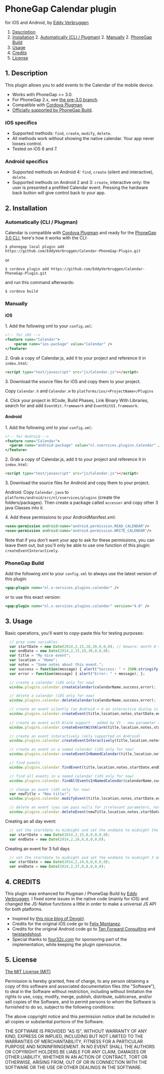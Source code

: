 # PhoneGap Calendar plugin 

for iOS and Android, by [Eddy Verbruggen](http://www.x-services.nl)

1. [Description](https://github.com/EddyVerbruggen/Calendar-PhoneGap-Plugin#1-description)
2. [Installation](https://github.com/EddyVerbruggen/Calendar-PhoneGap-Plugin#2-installation)
	2. [Automatically (CLI / Plugman)](https://github.com/EddyVerbruggen/Calendar-PhoneGap-Plugin#automatically-cli--plugman)
	2. [Manually](https://github.com/EddyVerbruggen/Calendar-PhoneGap-Plugin#manually)
	2. [PhoneGap Build](https://github.com/EddyVerbruggen/Calendar-PhoneGap-Plugin#phonegap-build)
3. [Usage](https://github.com/EddyVerbruggen/Calendar-PhoneGap-Plugin#3-usage)
4. [Credits](https://github.com/EddyVerbruggen/Calendar-PhoneGap-Plugin#4-credits)
5. [License](https://github.com/EddyVerbruggen/Calendar-PhoneGap-Plugin#5-license)

## 1. Description

This plugin allows you to add events to the Calendar of the mobile device.

* Works with PhoneGap >= 3.0.
* For PhoneGap 2.x, see [the pre-3.0 branch](https://github.com/EddyVerbruggen/Calendar-PhoneGap-Plugin/tree/pre-3.0).
* Compatible with [Cordova Plugman](https://github.com/apache/cordova-plugman).
* [Officially supported by PhoneGap Build](https://build.phonegap.com/plugins).

### iOS specifics
* Supported methods: `find`, `create`, `modify`, `delete`.
* All methods work without showing the native calendar. Your app never looses control.
* Tested on iOS 6 and 7.

### Android specifics
* Supported methods on Android 4: `find`, `create` (silent and interactive), `delete`.
* Supported methods on Android 2 and 3: `create`, interactive only: the user is presented a prefilled Calendar event. Pressing the hardware back button will give control back to your app.

## 2. Installation

### Automatically (CLI / Plugman)
Calendar is compatible with [Cordova Plugman](https://github.com/apache/cordova-plugman) and ready for the [PhoneGap 3.0 CLI](http://docs.phonegap.com/en/3.0.0/guide_cli_index.md.html#The%20Command-line%20Interface_add_features), here's how it works with the CLI:

```
$ phonegap local plugin add https://github.com/EddyVerbruggen/Calendar-PhoneGap-Plugin.git
```
or
```
$ cordova plugin add https://github.com/EddyVerbruggen/Calendar-PhoneGap-Plugin.git
```
and run this command afterwards:
```
$ cordova build
```

### Manually

#### iOS

1\. Add the following xml to your `config.xml`:
```xml
<!-- for iOS -->
<feature name="Calendar">
	<param name="ios-package" value="Calendar" />
</feature>
```

2\. Grab a copy of Calendar.js, add it to your project and reference it in `index.html`:
```html
<script type="text/javascript" src="js/Calendar.js"></script>
```

3\. Download the source files for iOS and copy them to your project.

Copy `Calendar.h` and `Calendar.m` to `platforms/ios/<ProjectName>/Plugins`

4\. Click your project in XCode, Build Phases, Link Binary With Libraries, search for and add `EventKit.framework` and `EventKitUI.framework`.

#### Android

1\. Add the following xml to your `config.xml`:
```xml
<!-- for Android -->
<feature name="Calendar">
  <param name="android-package" value="nl.xservices.plugins.Calendar" />
</feature>
```

2\. Grab a copy of Calendar.js, add it to your project and reference it in `index.html`:
```html
<script type="text/javascript" src="js/Calendar.js"></script>
```

3\. Download the source files for Android and copy them to your project.

Android: Copy `Calendar.java` to `platforms/android/src/nl/xservices/plugins` (create the folders/packages).
Then create a package called `accessor` and copy other 3 java Classes into it.

4\. Add these permissions to your AndroidManifest.xml:
```xml
<uses-permission android:name="android.permission.READ_CALENDAR"/>
<uses-permission android:name="android.permission.WRITE_CALENDAR"/>
```

Note that if you don't want your app to ask for these permissions, you can leave them out, but you'll only be able to
use one function of this plugin: `createEventInteractively`.


### PhoneGap Build

Add the following xml to your `config.xml` to always use the latest version of this plugin:
```xml
<gap:plugin name="nl.x-services.plugins.calendar" />
```
or to use this exact version:
```xml
<gap:plugin name="nl.x-services.plugins.calendar" version="4.0" />
```


## 3. Usage

Basic operations, you'll want to copy-paste this for testing purposes:

```javascript
  // prep some variables
  var startDate = new Date(2014,2,15,18,30,0,0,0); // beware: month 0 = january, 11 = december
  var endDate = new Date(2014,2,15,19,30,0,0,0);
  var title = "My nice event";
  var location = "Home";
  var notes = "Some notes about this event.";
  var success = function(message) { alert("Success: " + JSON.stringify(message)); };
  var error = function(message) { alert("Error: " + message); };

  // create a calendar (iOS only for now)
  window.plugins.calendar.createCalendar(calendarName,success,error);

  // delete a calendar (iOS only for now)
  window.plugins.calendar.deleteCalendar(calendarName,success,error);

  // create an event silently (on Android < 4 an interactive dialog is shown)
  window.plugins.calendar.createEvent(title,location,notes,startDate,endDate,success,error);
  
  // create an event with Alarm support - added by Vt - new parameter alarmTime (In Minutes)
  window.plugins.calendar.createEventWithAlarm(title,location,notes,startDate,endDate,alarmTime,success,error);

  // create an event interactively (only supported on Android)
  window.plugins.calendar.createEventInteractively(title,location,notes,startDate,endDate,success,error);

  // create an event in a named calendar (iOS only for now)
  window.plugins.calendar.createEventInNamedCalendar(title,location,notes,startDate,endDate,calendarName,success,error);

  // find events
  window.plugins.calendar.findEvent(title,location,notes,startDate,endDate,success,error);

  // find all events in a named calendar (iOS only for now)
  window.plugins.calendar.findAllEventsInNamedCalendar(calendarName,success,error);

  // change an event (iOS only for now)
  var newTitle = "New title!";
  window.plugins.calendar.modifyEvent(title,location,notes,startDate,endDate,newTitle,location,notes,startDate,endDate,success,error);

  // delete an event (you can pass nulls for irrelevant parameters, note that on Android `notes` is ignored)
  window.plugins.calendar.deleteEvent(newTitle,location,notes,startDate,endDate,success,error);
```

Creating an all day event:

```javascript
  // set the startdate to midnight and set the enddate to midnight the next day
  var startDate = new Date(2014,2,15,0,0,0,0,0);
  var endDate = new Date(2014,2,16,0,0,0,0,0);
```

Creating an event for 3 full days

```javascript
  // set the startdate to midnight and set the enddate to midnight 3 days later
  var startDate = new Date(2014,2,24,0,0,0,0,0);
  var endDate = new Date(2014,2,27,0,0,0,0,0);
```


## 4. CREDITS ##

This plugin was enhanced for Plugman / PhoneGap Build by [Eddy Verbruggen](http://www.x-services.nl). I fixed some issues in the native code (mainly for iOS) and changed the JS-Native functions a little in order to make a universal JS API for both platforms.
* Inspired by [this nice blog of Devgirl](http://devgirl.org/2013/07/17/tutorial-how-to-write-a-phonegap-plugin-for-android/).
* Credits for the original iOS code go to [Felix Montanez](https://github.com/felixactv8/Phonegap-Calendar-Plugin-ios).
* Credits for the original Android code go to [Ten Forward Consulting](https://github.com/tenforwardconsulting/Phonegap-Calendar-Plugin-android) and [twistandshout](https://github.com/twistandshout/phonegap-calendar-plugin).
* Special thanks to [four32c.com](http://four32c.com) for sponsoring part of the implementation, while keeping the plugin opensource.

## 5. License

[The MIT License (MIT)](http://www.opensource.org/licenses/mit-license.html)

Permission is hereby granted, free of charge, to any person obtaining a copy
of this software and associated documentation files (the "Software"), to deal
in the Software without restriction, including without limitation the rights
to use, copy, modify, merge, publish, distribute, sublicense, and/or sell
copies of the Software, and to permit persons to whom the Software is
furnished to do so, subject to the following conditions:

The above copyright notice and this permission notice shall be included in
all copies or substantial portions of the Software.

THE SOFTWARE IS PROVIDED "AS IS", WITHOUT WARRANTY OF ANY KIND, EXPRESS OR
IMPLIED, INCLUDING BUT NOT LIMITED TO THE WARRANTIES OF MERCHANTABILITY,
FITNESS FOR A PARTICULAR PURPOSE AND NONINFRINGEMENT. IN NO EVENT SHALL THE
AUTHORS OR COPYRIGHT HOLDERS BE LIABLE FOR ANY CLAIM, DAMAGES OR OTHER
LIABILITY, WHETHER IN AN ACTION OF CONTRACT, TORT OR OTHERWISE, ARISING FROM,
OUT OF OR IN CONNECTION WITH THE SOFTWARE OR THE USE OR OTHER DEALINGS IN
THE SOFTWARE.
